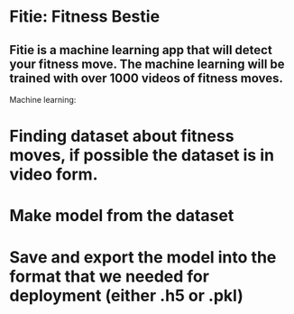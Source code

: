 # Fitie: Fitness Bestie

Fitie is a machine learning app that will detect your fitness move. The machine learning will be trained with over 1000 videos of fitness moves. 
-------------------------------------------------------------------------------------------------------------------------------------------------------------------------
Machine learning:
# Finding dataset about fitness moves, if possible the dataset is in video form.
# Make model from the dataset
# Save and export the model into the format that we needed for deployment (either .h5 or .pkl)
